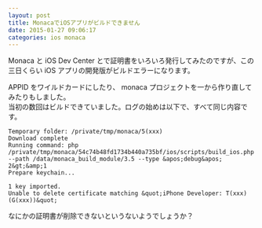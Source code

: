 ```yaml
---
layout: post
title: MonacaでiOSアプリがビルドできません
date: 2015-01-27 09:06:17
categories: ios monaca
---
```

<p>Monaca と iOS Dev Center とで証明書をいろいろ発行してみたのですが、この三日くらい iOS アプリの開発版がビルドエラーになります。</p>

<p>APPID をワイルドカードにしたり、 monaca プロジェクトを一から作り直してみたりもしました。<br>
当初の数回はビルドできていました。ログの始めは以下で、すべて同じ内容です。</p>

<pre class="lang-sh prettyprint-override"><code>Temporary folder: /private/tmp/monaca/5(xxx)
Download complete
Running command: php /private/tmp/monaca/54c74b48fd1734b440a735bf/ios/scripts/build_ios.php --path /data/monaca_build_module/3.5 --type &amp;apos;debug&amp;apos;  2&amp;gt;&amp;amp;1
Prepare keychain...

1 key imported.
Unable to delete certificate matching &amp;quot;iPhone Developer: T(xxx) (G(xxx))&amp;quot;
</code></pre>

<p>なにかの証明書が削除できないというないようでしょうか？</p>
